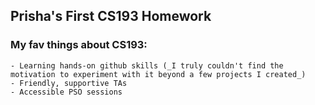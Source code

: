 ## Prisha's First CS193 Homework

### My fav things about CS193:

```
- Learning hands-on github skills (_I truly couldn't find the motivation to experiment with it beyond a few projects I created_)
- Friendly, supportive TAs
- Accessible PSO sessions 

```
